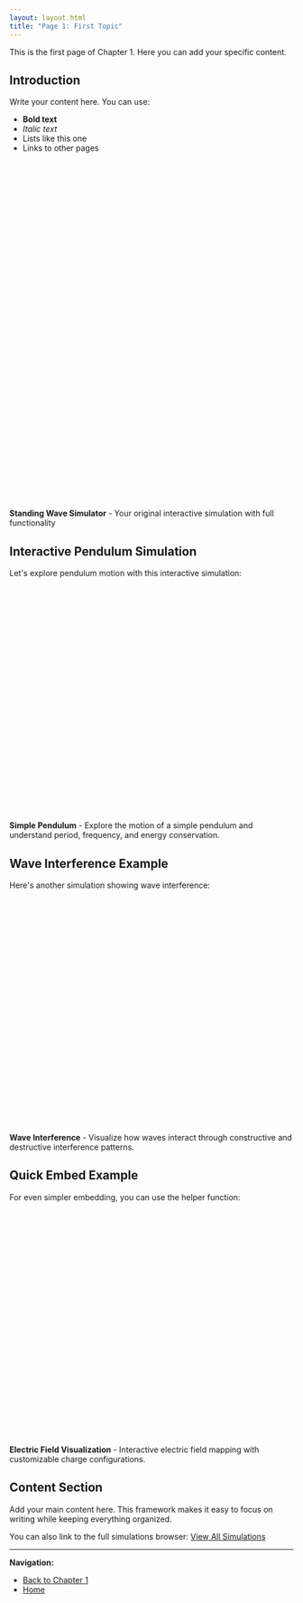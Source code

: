 ```yaml
---
layout: layout.html
title: "Page 1: First Topic"
---
```


This is the first page of Chapter 1. Here you can add your specific content.

## Introduction

Write your content here. You can use:

- **Bold text**
- *Italic text*
- Lists like this one
- Links to other pages

<div class="physics-simulation" data-sim-id="standing-wave">
    <div class="simulation-container" id="sim-standing-wave-container" style="height: 600px; margin-bottom: 16px;"></div>
    <div class="simulation-caption">
        <strong>Standing Wave Simulator</strong> - Your original interactive simulation with full functionality
    </div>
</div>

<script>
document.addEventListener('DOMContentLoaded', function() {
    if (typeof SimulationUtils !== 'undefined') {
        SimulationUtils.renderSimulation('standing-wave', 'sim-standing-wave-container');
    }
});
</script>

## Interactive Pendulum Simulation

Let's explore pendulum motion with this interactive simulation:

<div class="physics-simulation" data-sim-id="pendulum">
    <div class="simulation-container" id="sim-pendulum-container" style="height: 400px; margin-bottom: 16px;"></div>
    <div class="simulation-caption">
        <strong>Simple Pendulum</strong> - Explore the motion of a simple pendulum and understand period, frequency, and energy conservation.
    </div>
</div>

<script>
// Load simulation when page loads
document.addEventListener('DOMContentLoaded', function() {
    if (typeof SimulationUtils !== 'undefined') {
        // You can pass custom parameters here
        SimulationUtils.renderSimulation('pendulum', 'sim-pendulum-container', {
            length: 1.5,
            angle: 20,
            gravity: 9.81
        });
    }
});
</script>

## Wave Interference Example

Here's another simulation showing wave interference:

<div class="physics-simulation" data-sim-id="wave-interference">
    <div class="simulation-container" id="sim-wave-container" style="height: 400px; margin-bottom: 16px;"></div>
    <div class="simulation-caption">
        <strong>Wave Interference</strong> - Visualize how waves interact through constructive and destructive interference patterns.
    </div>
</div>

<script>
document.addEventListener('DOMContentLoaded', function() {
    if (typeof SimulationUtils !== 'undefined') {
        SimulationUtils.renderSimulation('wave-interference', 'sim-wave-container', {
            frequency1: 4,
            frequency2: 5,
            amplitude: 1.2
        });
    }
});
</script>

## Quick Embed Example

For even simpler embedding, you can use the helper function:

<div class="physics-simulation" data-sim-id="electric-field">
    <div class="simulation-container" id="sim-electric-container" style="height: 400px; margin-bottom: 16px;"></div>
    <div class="simulation-caption">
        <strong>Electric Field Visualization</strong> - Interactive electric field mapping with customizable charge configurations.
    </div>
</div>

<script>
// Simple one-liner embedding
embedSimulation('electric-field', 'sim-electric-container', {
    charge1: 8,
    charge2: -3,
    distance: 15
});
</script>

## Content Section

Add your main content here. This framework makes it easy to focus on writing while keeping everything organized.

You can also link to the full simulations browser: [View All Simulations](/physics-website/simulations/)

---

**Navigation:**
- [Back to Chapter 1](/physics-website/chapters/chapter-1/)
- [Home](/physics-website/)